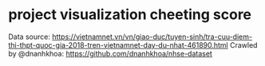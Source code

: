 # project visualization cheeting score
 
Data source: https://vietnamnet.vn/vn/giao-duc/tuyen-sinh/tra-cuu-diem-thi-thpt-quoc-gia-2018-tren-vietnamnet-day-du-nhat-461890.html
Crawled by @dnanhkhoa: https://github.com/dnanhkhoa/nhse-dataset
